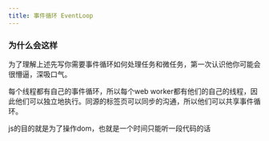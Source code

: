 ```yaml
---
title: 事件循环 EventLoop
---
```

### 为什么会这样
为了理解上述先写你需要事件循环如何处理任务和微任务，第一次认识他你可能会很懵逼，深吸口气。

每个线程都有自己的事件循环，所以每个web worker都有他们的自己的线程，因此他们可以独立地执行。同源的标签页可以同步的沟通，所以他们可以共享事件循环。

js的目的就是为了操作dom，也就是一个时间只能听一段代码的话
